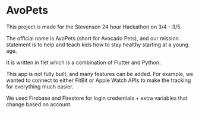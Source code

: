 # AvoPets

This project is made for the Stevenson 24 hour Hackathon on 3/4 - 3/5.

The official name is AvoPets (short for Avocado Pets), and our mission statement is to help and teach kids how to stay healthy starting at a young age.

It is written in flet which is a combination of Flutter and Python.

This app is not fully built, and many features can be added.
For example, we wanted to connect to either FitBit or Apple Watch APIs to make the tracking for everything much easier.

We used Firebase and Firestore for login credentials + extra variables that change based on account.

